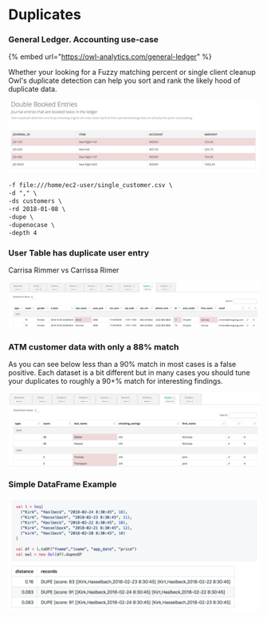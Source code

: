 # Duplicates

### General Ledger.  Accounting use-case

{% embed url="https://owl-analytics.com/general-ledger" %}

Whether your looking for a Fuzzy matching percent or single client cleanup Owl's duplicate detection can help you sort and rank the likely hood of duplicate data. 

![](../.gitbook/assets/owl-dupe-booked.png)

```text
-f file:///home/ec2-user/single_customer.csv \
-d "," \
-ds customers \
-rd 2018-01-08 \
-dupe \
-dupenocase \
-depth 4
```

### User Table has duplicate user entry

Carrisa Rimmer vs Carrissa Rimer 

![](../.gitbook/assets/owl-dupe-carrissa.png)

### ATM customer data with only a 88% match

As you can see below less than a 90% match in most cases is a false positive.  Each dataset is a bit different but in many cases you should tune your duplicates to roughly a 90+% match for interesting findings.

![](../.gitbook/assets/owl-dupes.png)

### Simple DataFrame Example

![](../.gitbook/assets/owl-dupe-df.png)

